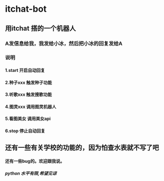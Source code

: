 # itchat-bot
## 用itchat 搭的一个机器人
### A发信息给我，我发给小冰，然后把小冰的回复发给A
### 说明
#### 1.start 开启自动回复
#### 2.种子xxx 触发种子功能
#### 3.听歌xxx 触发搜歌功能
#### 4.图灵xxx  调用图灵机器人
#### 5.看图美女 调用美女api
#### 6.stop 停止自动回复
## 还有一些有关学校的功能的，因为怕查水表就不写了吧
#### 还有一些bug的。欢迎跟我说。
#####  python 水平有限,希望见谅
